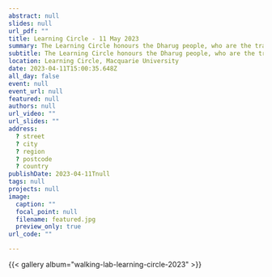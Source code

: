 ```yaml
---
abstract: null
slides: null
url_pdf: ""
title: Learning Circle - 11 May 2023
summary: The Learning Circle honours the Dharug people, who are the traditional owners of Macquarie University’s lands. It provides a culturally safe space for gathering and sharing knowledge, as Aboriginal and Torres Strait Islander peoples have done for tens of thousands of years.
subtitle: The Learning Circle honours the Dharug people, who are the traditional owners of Macquarie University’s lands. It provides a culturally safe space for gathering and sharing knowledge, as Aboriginal and Torres Strait Islander peoples have done for tens of thousands of years.
location: Learning Circle, Macquarie University
date: 2023-04-11T15:00:35.648Z
all_day: false
event: null
event_url: null
featured: null
authors: null
url_video: ""
url_slides: ""
address:
  ? street
  ? city
  ? region
  ? postcode
  ? country
publishDate: 2023-04-11Tnull
tags: null
projects: null
image:
  caption: ""
  focal_point: null
  filename: featured.jpg
  preview_only: true
url_code: ""

---
```


{{< gallery album="walking-lab-learning-circle-2023" >}}
